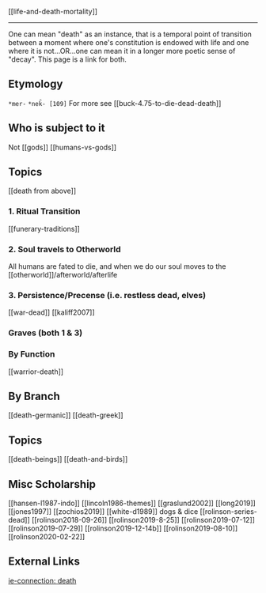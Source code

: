 [[life-and-death-mortality]]

---

One can mean "death" as an instance, that is a temporal point of transition between a moment where one's constitution is endowed with life and one where it is not...OR...one can mean it in a longer more poetic sense of "decay". This page is a link for both.

## Etymology
`*mer-`
`*nek̑- [109]`
For more see [[buck-4.75-to-die-dead-death]]


## Who is subject to it
Not [[gods]]
[[humans-vs-gods]]

## Topics
[[death from above]]

### 1. Ritual Transition
[[funerary-traditions]]
### 2. Soul travels to Otherworld
All humans are fated to die, and when we do our soul moves to the [[otherworld]]/afterworld/afterlife
### 3. Persistence/Precense (i.e. restless dead, elves)
[[war-dead]]
[[kaliff2007]]
### Graves (both 1 & 3)
### By Function
[[warrior-death]]




## By Branch
[[death-germanic]]
[[death-greek]]

## Topics
[[death-beings]]
[[death-and-birds]]

## Misc Scholarship
[[hansen-l1987-indo]]
[[lincoln1986-themes]]
[[graslund2002]]
[[long2019]]
[[jones1997]]
[[zochios2019]]
[[white-d1989]] dogs & dice
[[rolinson-series-dead]]
[[rolinson2018-09-26]]
[[rolinson2019-8-25]]
[[rolinson2019-07-12]]
[[rolinson2019-07-29]]
[[rolinson2019-12-14b]]
[[rolinson2019-08-10]]
[[rolinson2020-02-22]]

## External Links
[ie-connection: death](https://www.indo-european-connection.com/words/death)
